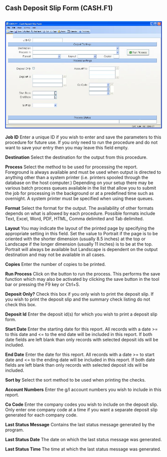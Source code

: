 ##  Cash Deposit Slip Form (CASH.F1)

<PageHeader />

##

![](./CASH-F1-1.jpg)

**Job ID** Enter a unique ID if you wish to enter and save the parameters to
this procedure for future use. If you only need to run the procedure and do
not want to save your entry then you may leave this field empty.  
  
**Destination** Select the destination for the output from this procedure.  
  
**Process** Select the method to be used for processing the report. Foreground
is always available and must be used when output is directed to anything other
than a system printer (i.e. printers spooled through the database on the host
computer.) Depending on your setup there may be various batch process queues
available in the list that allow you to submit the job for processing in the
background or at a predefined time such as overnight. A system printer must be
specified when using these queues.  
  
**Format** Select the format for the output. The availability of other formats
depends on what is allowed by each procedure. Possible formats include Text,
Excel, Word, PDF, HTML, Comma delimited and Tab delimited.  
  
**Layout** You may indicate the layout of the printed page by specifying the
appropriate setting in this field. Set the value to Portrait if the page is to
be oriented with the shorter dimension (usually 8.5 inches) at the top or
Landscape if the longer dimension (usually 11 inches) is to be at the top.
Portrait will always be available but Landscape is dependent on the output
destination and may not be available in all cases.  
  
**Copies** Enter the number of copies to be printed.  
  
**Run Process** Click on the button to run the process. This performs the save
function which may also be activated by clicking the save button in the tool
bar or pressing the F9 key or Ctrl+S.  
  
**Deposit Only?** Check this box if you only wish to print the deposit slip.
If you wish to print the deposit slip and the summary check listing do not
check this box.  
  
**Deposit Id** Enter the deposit id(s) for which you wish to print a deposit
slip form.  
  
**Start Date** Enter the starting date for this report. All records with a
date >= to this date and <= to the end date will be included in this report.
If both date fields are left blank than only records with selected deposit ids
will be included.  
  
**End Date** Enter the date for this report. All records with a date >= to
start date and <= to the ending date will be included in this report. If both
date fields are left blank than only records with selected deposit ids will be
included.  
  
**Sort by** Select the sort method to be used when printing the checks.  
  
**Account Numbers** Enter the g/l account numbers you wish to include in this
report.  
  
**Co Code** Enter the company codes you wish to include on the deposit slip.
Only enter one company code at a time if you want a separate deposit slip
generated for each company code.  
  
**Last Status Message** Contains the last status message generated by the
program.  
  
**Last Status Date** The date on which the last status message was generated.  
  
**Last Status Time** The time at which the last status message was generated.  
  
  
<badge text= "Version 8.10.57" vertical="middle" />

<PageFooter />
